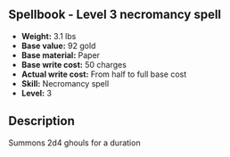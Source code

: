 ## Spellbook - Level 3 necromancy spell

- **Weight:** 3.1 lbs
- **Base value:** 92 gold
- **Base material:** Paper
- **Base write cost:** 50 charges
- **Actual write cost:** From half to full base cost
- **Skill:** Necromancy spell
- **Level:** 3

## Description

Summons 2d4 ghouls for a duration
